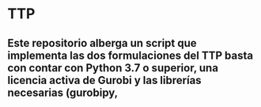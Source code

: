 # TTP
## Este repositorio alberga un script que implementa las dos formulaciones del TTP basta con contar con Python 3.7 o superior, una licencia activa de Gurobi y las librerías necesarias (gurobipy, 
